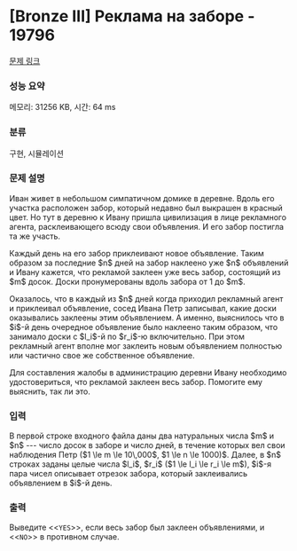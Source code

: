 # [Bronze III] Реклама на заборе - 19796 

[문제 링크](https://www.acmicpc.net/problem/19796) 

### 성능 요약

메모리: 31256 KB, 시간: 64 ms

### 분류

구현, 시뮬레이션

### 문제 설명

<p>Иван живет в небольшом симпатичном домике в деревне. Вдоль его участка расположен забор, который недавно был выкрашен в красный цвет. Но тут в деревню к Ивану пришла цивилизация в лице рекламного агента, расклеивающего всюду свои объявления. И его забор постигла та же участь.</p>

<p>Каждый день на его забор приклеивают новое объявление. Таким образом за последние $n$ дней на забор наклеено уже $n$ объявлений и Ивану кажется, что рекламой заклеен уже весь забор, состоящий из $m$ досок. Доски пронумерованы вдоль забора от 1 до $m$.</p>

<p>Оказалось, что в каждый из $n$ дней когда приходил рекламный агент и приклеивал объявление, сосед Ивана Петр записывал, какие доски оказывались заклеены этим объявлением. А именно, выяснилось что в $i$-й день очередное объявление было наклеено таким образом, что занимало доски с $l_i$-й по $r_i$-ю включительно. При этом рекламный агент вполне мог заклеить новым объявлением полностью или частично свое же собственное объявление.</p>

<p>Для составления жалобы в администрацию деревни Ивану необходимо удостовериться, что рекламой заклеен весь забор. Помогите ему выяснить, так ли это.</p>

### 입력 

 <p>В первой строке входного файла даны два натуральных числа $m$ и $n$  --- число досок в заборе и число дней, в течение которых вел свои наблюдения Петр ($1 \le m \le 10\,000$, $1 \le n \le 1000)$. Далее, в $n$ строках заданы целые числа $l_i$, $r_i$ ($1 \le l_i \le r_i \le m$), $i$-я пара чисел описывает отрезок забора, который заклеивались объявлением в $i$-й день.</p>

### 출력 

 <p>Выведите <<<code>YES</code>>>, если весь забор был заклеен объявлениями, и <<<code>NO</code>>> в противном случае.</p>

